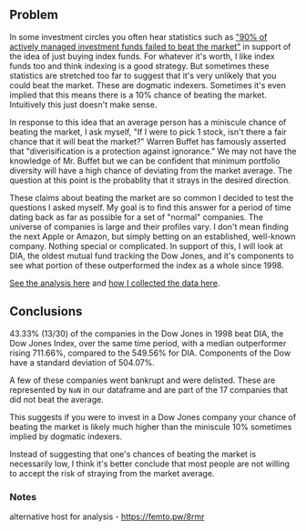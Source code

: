 ## Problem

In some investment circles you often hear statistics such as ["90% of actively managed investment funds failed to beat the market"](https://www.businessinsider.com/personal-finance/investment-pros-cant-beat-the-stock-market-2020-7)
in support of the idea of just buying index funds. For whatever it's worth, I like index funds too and think indexing is a good strategy. But sometimes these statistics are stretched too far to suggest that it's very unlikely that you could beat the market. These are dogmatic indexers. Sometimes it's even implied that this means there is a 10% chance of beating the market. Intuitively this just doesn't make sense.

In response to this idea that an average person has a miniscule chance of beating the market, I ask myself, "If I were to pick 1 stock, isn't there a fair chance that it will beat the market?" Warren Buffet has famously asserted that "diverisification is a protection against ignorance." We may not have the knowledge of Mr. Buffet but we can be confident that minimum portfolio diversity will have a high chance of deviating from the market average. The question at this point is the probablity that it strays in the desired direction.

These claims about beating the market are so common I decided to test the questions I asked myself. My goal is to find this answer for a period of time dating back as far as possible for a set of "normal" companies. The universe of companies is large and their profiles vary. I don't mean finding the next Apple or Amazon, but simply betting on an established, well-known company. Nothing special or complicated. In support of this, I will look at DIA, the oldest mutual fund tracking the Dow Jones, and it's components to see what portion of these outperformed the index as a whole since 1998.

[See the analysis here](analysis.ipynb) and [how I collected the data here](collect-data.ipynb).

## Conclusions

43.33% (13/30) of the companies in the Dow Jones in 1998 beat DIA, the Dow Jones Index, over the same time period, with a median outperformer rising 711.66%, compared to the 549.56% for DIA. Components of the Dow have a standard deviation of 504.07%.

A few of these companies went bankrupt and were delisted. These are represented by `NaN` in our dataframe and are part of the 17 companies that did not beat the average.

This suggests if you were to invest in a Dow Jones company your chance of beating the market is likely much higher than the miniscule 10% sometimes implied by dogmatic indexers.

Instead of suggesting that one's chances of beating the market is necessarily low, I think it's better conclude that most people are not willing to accept the risk of straying from the market average.

### Notes
alternative host for analysis - https://femto.pw/8rmr
